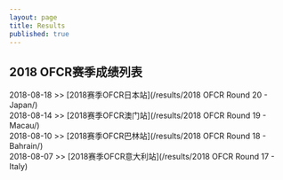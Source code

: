 ```yaml
---
layout: page
title: Results
published: true
---
```

## 2018 OFCR赛季成绩列表  

2018-08-18 >> [2018赛季OFCR日本站](/results/2018 OFCR Round 20 - Japan/)  
2018-08-14 >> [2018赛季OFCR澳门站](/results/2018 OFCR Round 19 - Macau/)  
2018-08-10 >> [2018赛季OFCR巴林站](/results/2018 OFCR Round 18 - Bahrain/)  
2018-08-07 >> [2018赛季OFCR意大利站](/results/2018 OFCR Round 17 - Italy)  
